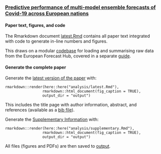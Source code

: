 ### [Predictive performance of multi-model ensemble forecasts of Covid-19 across European nations](https://www.medrxiv.org/content/10.1101/2022.06.16.22276024)

#### Paper text, figures, and code
The Rmarkdown document [latest.Rmd](analysis/latest.Rmd) contains all paper text integrated with code to generate in-line numbers and figures.

This draws on a modular [codebase](code) for loading and summarising raw data from the European Forecast Hub, covered in a separate [guide](code/readme.md).

#### Generate the complete paper

Generate the [latest version of the paper](analysis/latest.Rmd) with:

```
rmarkdown::render(here::here("analysis/latest.Rmd"),
                 rmarkdown::html_document(fig_caption = TRUE),
                 output_dir = "output")
```

This includes the title page with author information, abstract, and references (available as a [bib file](references.bib)).

Generate the [Supplementary Information](analysis/supplementary.Rmd) with:
```
rmarkdown::render(here::here("analysis/supplementary.Rmd"),
                 rmarkdown::html_document(fig_caption = TRUE),
                 output_dir = "output")
```

All files (figures and PDFs) are then saved to [output](output).
